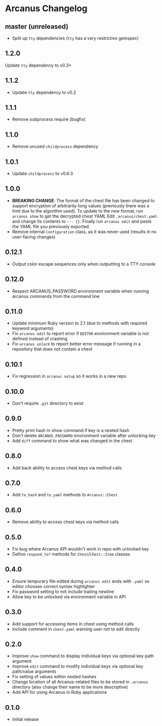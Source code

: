 # Arcanus Changelog

## master (unreleased)

* Split up `tty` dependencies (`tty` has a very restrictive gemspec)

## 1.2.0

  Update `tty` dependency to v0.3+

## 1.1.2

* Update `tty` dependency to v0.2

## 1.1.1

* Remove subprocess require (bugfix)

## 1.1.0

* Remove unused `childprocess` dependency

## 1.0.1

* Update `childprocess` to v0.6.3

## 1.0.0

* **BREAKING CHANGE**: The format of the chest file has been changed
  to support encryption of arbitrarily-long values (previously there
  was a limit due to the algorithm used). To update to the new format,
  run `arcanus show` to get the decrypted chest YAML
  Edit `.arcanus/chest.yaml` and change its contents to `--- {}`. Finally
  run `arcanus edit` and paste the YAML file you previously exported.
* Remove internal `Configuration` class, as it was never used
  (results in no user-facing changes)

## 0.12.1

* Output color escape sequences only when outputting to a TTY console

## 0.12.0

* Respect ARCANUS_PASSWORD environment variable when running arcanus commands
  from the command line

## 0.11.0

* Update minimum Ruby version to 2.1 (due to methods with required keyword
  arguments)
* Fix `arcanus edit` to report error if `EDITOR` environment variable is not
  defined instead of crashing
* Fix `arcanus unlock` to report better error message if running in a
  repository that does not contain a chest

## 0.10.1

* Fix regression in `arcanus setup` so it works in a new repo

## 0.10.0

* Don't require `.git` directory to exist

## 0.9.0

* Pretty print hash in show command if key is a nested hash
* Don't delete `ARCANUS_PASSWORD` environment variable after unlocking key
* Add `diff` command to show what was changed in the chest

## 0.8.0

* Add back ability to access chest keys via method calls

## 0.7.0

* Add `to_hash` and `to_yaml` methods to `Arcanus::Chest`

## 0.6.0

* Remove ability to access chest keys via method calls

## 0.5.0

* Fix bug where Arcanus API wouldn't work in repo with unlocked key
* Define `respond_to?` methods for `Chest`/`Chest::Item` classes

## 0.4.0

* Ensure temporary file edited during `arcanus edit` ends with `.yaml` so
  editor chooses correct syntax highlighter
* Fix password setting to not include trailing newline
* Allow key to be unlocked via environment variable in API

## 0.3.0

* Add support for accessing items in chest using method calls
* Include comment in `chest.yaml` warning user not to edit directly

## 0.2.0

* Improve `show` command to display individual keys via optional key path
  argument
* Improve `edit` command to modify individual keys via optional key path/value
  arguments
* Fix setting of values within nested hashes
* Change location of all Arcanus-related files to be stored in `.arcanus`
  directory (also change their name to be more descriptive)
* Add API for using Arcanus in Ruby applications

## 0.1.0

* Initial release
